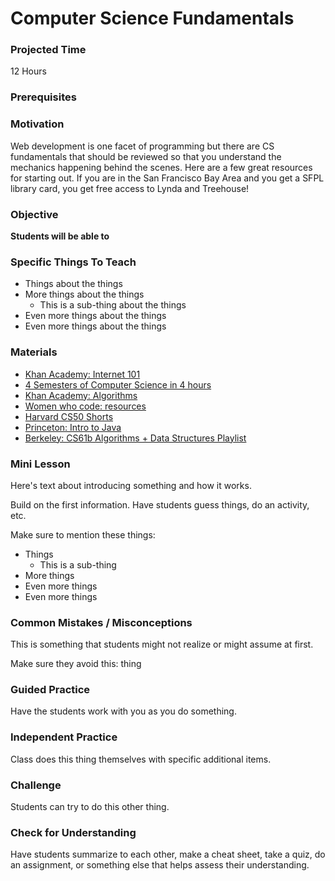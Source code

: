 # Computer Science Fundamentals

### Projected Time
12 Hours

### Prerequisites


### Motivation
Web development is one facet of programming but there are CS fundamentals that should be reviewed
so that you understand the mechanics happening behind the scenes. Here are a few great resources for starting out.
If you are in the San Francisco Bay Area and you get a SFPL library card, you get free access to Lynda and Treehouse!


### Objective
**Students will be able to**

### Specific Things To Teach
- Things about the things
- More things about the things
	- This is a sub-thing about the things
- Even more things about the things
- Even more things about the things

### Materials

- [Khan Academy: Internet 101](https://www.khanacademy.org/computing/computer-science/internet-intro)
- [4 Semesters of Computer Science in 4 hours](http://btholt.github.io/four-semesters-of-cs/)
- [Khan Academy: Algorithms](https://www.khanacademy.org/computing/computer-science/algorithms)
- [Women who code: resources](https://github.com/WomenWhoCode/guidelines-resources/blob/master/learn_to_program.md)
- [Harvard CS50 Shorts](https://www.youtube.com/watch?v=HFLczUUHWNw&list=PLhQjrBD2T380dhmG9KMjsOQogweyjEeVQ)
- [Princeton: Intro to Java](http://introcs.cs.princeton.edu/java/home/)
- [Berkeley: CS61b Algorithms + Data Structures Playlist](https://www.youtube.com/watch?v=QMV45tHCYNI&list=PL4BBB74C7D2A1049C)


### Mini Lesson

Here's text about introducing something and how it works.

Build on the first information. Have students guess things, do an activity, etc.

Make sure to mention these things:
- Things
	- This is a sub-thing
- More things
- Even more things
- Even more things


### Common Mistakes / Misconceptions

This is something that students might not realize or might assume at first.

Make sure they avoid this: thing


### Guided Practice

Have the students work with you as you do something.


### Independent Practice

Class does this thing themselves with specific additional items.


### Challenge

Students can try to do this other thing.


### Check for Understanding

Have students summarize to each other, make a cheat sheet, take a quiz, do an assignment, or something else that helps assess their understanding.
